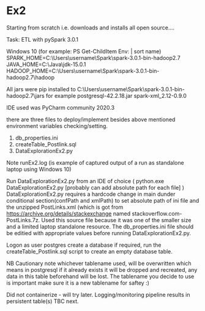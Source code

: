 # Ex2
Starting from scratch i.e. downloads and installs all open source....

Task: ETL with pySpark 3.0.1

Windows 10 (for example: PS Get-ChildItem Env: | sort name)
SPARK_HOME=C:\Users\username\Spark\spark-3.0.1-bin-hadoop2.7
JAVA_HOME=C:\Java\jdk-15.0.1
HADOOP_HOME=C:\Users\username\Spark\spark-3.0.1-bin-hadoop2.7\hadoop

All jars were pip installed to C:\Users\username\Spark\spark-3.0.1-bin-hadoop2.7\jars
for example
postgresql-42.2.18.jar
spark-xml_2.12-0.9.0

IDE used was PyCharm community 2020.3 

there are three files to deploy/implement besides above mentioned environment variables checking/setting.

1. db_properties.ini
2. createTable_Postlink.sql
3. DataExplorationEx2.py

Note runEx2.log (is example of captured output of a run as standalone laptop using Windows 10)

Run DataExplorationEx2.py from an IDE of choice ( python.exe DataExplorationEx2.py [probably can add absolute path for each file] )
DataExplorationEx2.py requires a hardcode change in main dunder conditional section(confPath and xmlPath) to set absolute path of ini file and the unzipped PostLinks.xml (which is got from https://archive.org/details/stackexchange named stackoverflow.com-PostLinks.7z. Used this source file because it was one of the smaller size and a limited laptop standalone resource.
The db_properties.ini file should be editied with appropriate values before running DataExplorationEx2.py.

Logon as user postgres create a database if required, run the createTable_Postlink.sql script to create an empty database table.

NB Cautionary note whichever tablename used, will be overwritten which means in postgresql if it already exists it will be dropped and recreated, any data in this table beforehand will be lost. The tablename you decide to use is important make sure it is a new tablename for saftey :)

Did not containerize - will try later. Logging/monitoring pipeline results in persistent table(s) TBC next.
